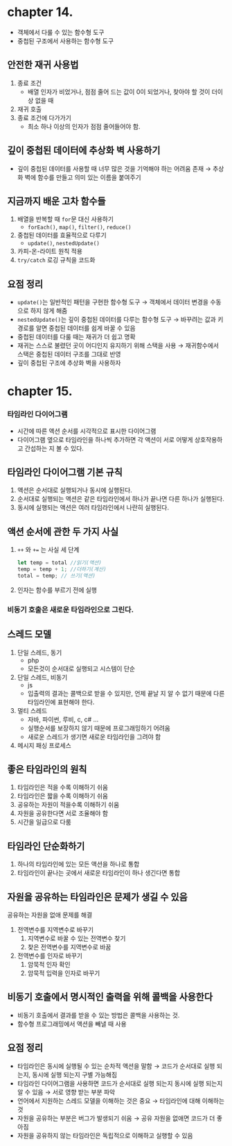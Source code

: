 # chapter 14.

- 객체에서 다룰 수 있는 함수형 도구
- 중첩된 구조에서 사용하는 함수형 도구

## 안전한 재귀 사용법

1. 종료 조건
    - 배열 인자가 비었거나, 점점 줄어 드는 값이 0이 되었거나, 찾아야 할 것이 더이상 없을 때
2. 재귀 호출
3. 종료 조건에 다가가기
    - 최소 하나 이상의 인자가 점점 줄어들어야 함.

## 깊이 중첩된 데이터에 추상화 벽 사용하기

- 깊이 중첩된 데이터를 사용할 때 너무 많은 것을 기억해야 하는 어려움 존재 → 추상화 벽에 함수를 만들고 의미 있는 이름을 붙여주기

## 지금까지 배운 고차 함수들

1. 배열을 반복할 때 `for`문 대신 사용하기
    - `forEach()`, `map()`, `filter()`, `reduce()`
2. 중첩된 데이터를 효율적으로 다루기
    - `update()`, `nestedUpdate()`
3. 카피-온-라이트 원칙 적용
4. `try/catch` 로깅 규칙을 코드화

## 요점 정리

- `update()`는 일반적인 패턴을 구현한 함수형 도구 → 객체에서 데이터 변경을 수동으로 하지 않게 해줌
- `nestedUpdate()`는 깊이 중첩된 데이터를 다루는 함수형 도구 → 바꾸려는 값과 키 경로를 알면 중첩된 데이터를 쉽게 바꿀 수 있음
- 중첩된 데이터를 다룰 때는 재귀가 더 쉽고 명확
- 재귀는 스스로 불렸던 곳이 어디인지 유지하기 위해 스택을 사용 → 재귀함수에서 스택은 중첩된 데이터 구조를 그대로 반영
- 깊이 중첩된 구조에 추상화 벽을 사용하자

# chapter 15.

### 타임라인 다이어그램

- 시간에 따른 액션 순서를 시각적으로 표시한 다이어그램
- 다이어그램 옆으로 타임라인을 하나씩 추가하면 각 액션이 서로 어떻게 상호작용하고 간섭하는 지 볼 수 있다.

## 타임라인 다이어그램 기본 규칙

1. 액션은 순서대로 실행되거나 동시에 실행된다.
2. 순서대로 실행되는 액션은 같은 타임라인에서 하나가 끝나면 다른 하나가 실행된다.
3. 동시에 실행되는 액션은 여러 타임라인에서 나란히 실행된다. 

## 액션 순서에 관한 두 가지 사실

1. `++` 와 `+=` 는 사실 세 단계
    
    ```jsx
    let temp = total //읽기(액션)
    temp = temp + 1; //더하기(계산)
    total = temp; // 쓰기(액션)
    ```
    
2. 인자는 함수를 부르기 전에 실행

### 비동기 호출은 새로운 타임라인으로 그린다.

## 스레드 모델

1. 단일 스레드, 동기
    - php
    - 모든것이 순서대로 실행되고 시스템이 단순
2. 단일 스레드, 비동기
    - js
    - 입출력의 결과는 콜백으로 받을 수 있지만, 언제 끝날 지 알 수 없기 때문에 다른 타임라인에 표현해야 한다.
3. 멀티 스레드
    - 자바, 파이썬, 루비, c, c# …
    - 실행순서를 보장하지 않기 때문에 프로그래밍하기 어려움
    - 새로운 스레드가 생기면 새로운 타임라인을 그려야 함
4. 메시지 패싱 프로세스

## 좋은 타임라인의 원칙

1. 타임라인은 적을 수록 이해하기 쉬움
2. 타임라인은 짧을 수록 이해하기 쉬움
3. 공유하는 자원이 적을수록 이해하기 쉬움
4. 자원을 공유한다면 서로 조율해야 함
5. 시간을 일급으로 다룸

## 타임라인 단순화하기

1. 하나의 타임라인에 있는 모든 액션을 하나로 통합
2. 타임라인이 끝나는 곳에서 새로운 타임라인이 하나 생긴다면 통합

## 자원을 공유하는 타임라인은 문제가 생길 수 있음

공유하는 자원을 없애 문제를 해결

1. 전역변수를 지역변수로 바꾸기
    1. 지역변수로 바꿀 수 있는 전역변수 찾기
    2. 찾은 전역변수를 지역변수로 바꿈
2. 전역변수를 인자로 바꾸기
    1. 암묵적 인자 확인
    2. 암묵적 입력을 인자로 바꾸기

## 비동기 호출에서 명시적인 출력을 위해 콜백을 사용한다

- 비동기 호출에서 결과를 받을 수 있는 방법은 콜백을 사용하는 것.
- 함수형 프로그래밍에서 액션을 빼낼 때 사용

## 요점 정리

- 타임라인은 동시에 실행될 수 있는 순차적 액션을 말함 → 코드가 순서대로 실행 되는지, 동시에 실행 되는지 구별 가능해짐
- 타임라인 다이어그램을 사용하면 코드가 순서대로 실행 되는지 동시에 실행 되는지 알 수 있음 → 서로 영향 받는 부분 파악
- 언어에서 지원하는 스레드 모델을 이해하는 것은 중요 → 타임라인에 대해 이해하는 것
- 자원을 공유하는 부분은 버그가 발생되기 쉬움 → 공유 자원을 없애면 코드가 더 좋아짐
- 자원을 공유하지 않는 타임라인은 독립적으로 이해하고 실행할 수 있음
